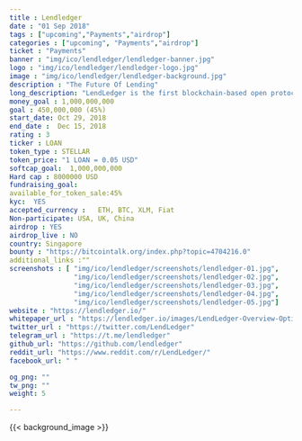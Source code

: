 ```yaml
---
title : Lendledger
date : "01 Sep 2018"
tags : ["upcoming","Payments","airdrop"]
categories : ["upcoming", "Payments","airdrop"]
ticket : "Payments"
banner : "img/ico/lendledger/lendledger-banner.jpg"
logo : "img/ico/lendledger/lendledger-logo.jpg"
image : "img/ico/lendledger/lendledger-background.jpg"
description : "The Future Of Lending"
long_description: "LendLedger is the first blockchain-based open protocol connecting data providers, lenders and borrowers to help small businesses globally unlock the eight trillion dollars in loans they are unable to access today. LendLedger’s founders and advisors have created or led pioneering ventures in emerging markets, including SKS (First microfinance institution to IPO in India), FINO Paytech (70 million clients), and M-PESA in Kenya (largest mobile money provider globally). V.01 of the LendLedger protocol is already in use, powering $30 million in loan disbursements annually for Happy Loans, a licensed lender in India. Lenders leveraging the LendLedger protocol also do not need to hold crypto-assets, thereby significantly reducing barriers to adoption. Our LOANtokens, are used to unlock lending credits on the network and give access for data providers, borrowers and others."
money_goal : 1,000,000,000
goal : 450,000,000 (45%)
start_date: Oct 29, 2018
end_date :  Dec 15, 2018
rating : 3
ticker : LOAN
token_type : STELLAR
token_price: "1 LOAN = 0.05 USD"
softcap_goal:  1,000,000,000
Hard cap : 8000000 USD
fundraising_goal:
available_for_token_sale:45%
kyc:  YES
accepted_currency :   ETH, BTC, XLM, Fiat
Non-participate: USA, UK, China
airdrop : YES
airdrop_live : NO
country: Singapore
bounty : "https://bitcointalk.org/index.php?topic=4704216.0"
additional_links :""
screenshots : [ "img/ico/lendledger/screenshots/lendledger-01.jpg",
                "img/ico/lendledger/screenshots/lendledger-02.jpg",
                "img/ico/lendledger/screenshots/lendledger-03.jpg",
                "img/ico/lendledger/screenshots/lendledger-04.jpg",
                "img/ico/lendledger/screenshots/lendledger-05.jpg"]
website : "https://lendledger.io/"
whitepaper_url : "https://lendledger.io/images/LendLedger-Overview-Optimized.pdf?pdf=LendLedger%20Overview"
twitter_url : "https://twitter.com/LendLedger"
telegram_url : "https://t.me/lendledger"
github_url: "https://github.com/lendledger"
reddit_url: "https://www.reddit.com/r/LendLedger/"
facebook_url: " "

og_png: ""
tw_png: ""
weight: 5

---
```



{{< background_image >}}
